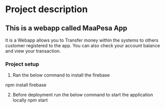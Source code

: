 # Project description

## This is a webapp called MaaPesa App

It is a Webapp allows you to  Transfer money within the systems to others customer registered to the app. 
You can also check your account balance and view your transaction.
 
### Project setup
 
1. Ran the below command to install the firebase
  
npm install firebase
 
2. Before deployment run the below command to start the application locally
npm start
 
